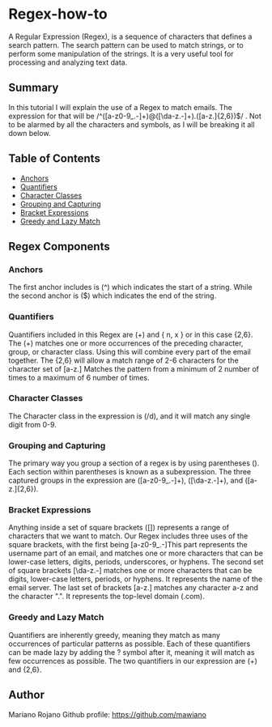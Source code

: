 # Regex-how-to

A Regular Expression (Regex), is a sequence of characters that defines a search pattern. The search pattern can be used to match strings, or to perform some manipulation of the strings. It is a very useful tool for processing and analyzing text data.

## Summary

In this tutorial I will explain the use of a Regex to match emails. The expression for that will be /^([a-z0-9_\.-]+)@([\da-z\.-]+)\.([a-z\.]{2,6})$/ . Not to be alarmed by all the characters and symbols, as I will be breaking it all down below.

## Table of Contents

- [Anchors](#anchors)
- [Quantifiers](#quantifiers)
- [Character Classes](#character-classes)
- [Grouping and Capturing](#grouping-and-capturing)
- [Bracket Expressions](#bracket-expressions)
- [Greedy and Lazy Match](#greedy-and-lazy-match)

## Regex Components

### Anchors

The first anchor includes is (^) which indicates the start of a string. While the second anchor is ($) which indicates the end of the string.

### Quantifiers

Quantifiers included in this Regex are (+) and { n, x } or in this case {2,6}. The (+) matches one or more occurrences of the preceding character, group, or character class. Using this will combine every part of the email together. The {2,6} will allow a match range of 2-6 characters for the character set of [a-z\.] Matches the pattern from a minimum of 2 number of times to a maximum of 6 number of times.

### Character Classes

The Character class in the expression is (/d), and it will match any single digit from 0-9.  

### Grouping and Capturing

The primary way you group a section of a regex is by using parentheses (). Each section within parentheses is known as a subexpression. The three captured groups in the expression are ([a-z0-9_\.-]+), ([\da-z\.-]+), and ([a-z\.]{2,6}). 

### Bracket Expressions

Anything inside a set of square brackets ([]) represents a range of characters that we want to match. Our Regex includes three uses of the square brackets, with the first being [a-z0-9_\.-]This part represents the username part of an email, and matches one or more characters that can be lower-case letters, digits, periods, underscores, or hyphens. The second set of square brackets [\da-z\.-] matches one or more characters that can be digits, lower-case letters, periods, or hyphens. It represents the name of the email server. The last set of brackets [a-z\.] matches any character a-z and the character ".". It represents the top-level domain (.com).

### Greedy and Lazy Match

Quantifiers are inherently greedy, meaning they match as many occurrences of particular patterns as possible. Each of these quantifiers can be made lazy by adding the ? symbol after it, meaning it will match as few occurrences as possible. The two quantifiers in our expression are (+) and {2,6}. 

## Author

Mariano Rojano
Github profile: https://github.com/mawiano
